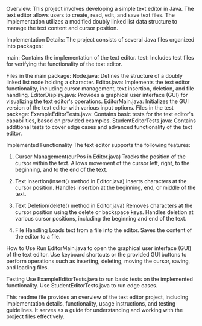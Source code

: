 Overview:
This project involves developing a simple text editor in Java. The text editor allows users to create, read, edit, and save text files. The implementation utilizes a modified doubly linked list data structure to manage the text content and cursor position.

Implementation Details:
The project consists of several Java files organized into packages:

main: Contains the implementation of the text editor.
test: Includes test files for verifying the functionality of the text editor.

Files in the main package:
Node.java: Defines the structure of a doubly linked list node holding a character.
Editor.java: Implements the text editor functionality, including cursor management, text insertion, deletion, and file handling.
EditorDisplay.java: Provides a graphical user interface (GUI) for visualizing the text editor's operations.
EditorMain.java: Initializes the GUI version of the text editor with various input options.
Files in the test package:
ExampleEditorTests.java: Contains basic tests for the text editor's capabilities, based on provided examples.
StudentEditorTests.java: Contains additional tests to cover edge cases and advanced functionality of the text editor.

Implemented Functionality
The text editor supports the following features:

1. Cursor Management(curPos in Editor.java)
Tracks the position of the cursor within the text.
Allows movement of the cursor left, right, to the beginning, and to the end of the text.

2. Text Insertion(insert() method in Editor.java)
Inserts characters at the cursor position.
Handles insertion at the beginning, end, or middle of the text.

3. Text Deletion(delete() method in Editor.java)
Removes characters at the cursor position using the delete or backspace keys.
Handles deletion at various cursor positions, including the beginning and end of the text.

4. File Handling
Loads text from a file into the editor.
Saves the content of the editor to a file.

How to Use
Run EditorMain.java to open the graphical user interface (GUI) of the text editor.
Use keyboard shortcuts or the provided GUI buttons to perform operations such as inserting, deleting, moving the cursor, saving, and loading files.

Testing
Use ExampleEditorTests.java to run basic tests on the implemented functionality.
Use StudentEditorTests.java to run edge cases.

This readme file provides an overview of the text editor project, including implementation details, 
functionality, usage instructions, and testing guidelines. It serves as a guide for understanding and 
working with the project files effectively.
